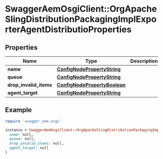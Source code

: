 # SwaggerAemOsgiClient::OrgApacheSlingDistributionPackagingImplExporterAgentDistributioProperties

## Properties

| Name | Type | Description | Notes |
| ---- | ---- | ----------- | ----- |
| **name** | [**ConfigNodePropertyString**](ConfigNodePropertyString.md) |  | [optional] |
| **queue** | [**ConfigNodePropertyString**](ConfigNodePropertyString.md) |  | [optional] |
| **drop_invalid_items** | [**ConfigNodePropertyBoolean**](ConfigNodePropertyBoolean.md) |  | [optional] |
| **agent_target** | [**ConfigNodePropertyString**](ConfigNodePropertyString.md) |  | [optional] |

## Example

```ruby
require 'swagger_aem_osgi'

instance = SwaggerAemOsgiClient::OrgApacheSlingDistributionPackagingImplExporterAgentDistributioProperties.new(
  name: null,
  queue: null,
  drop_invalid_items: null,
  agent_target: null
)
```

